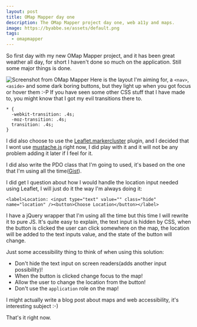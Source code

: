 ```yaml
---
layout: post
title: OMap Mapper day one
description: The OMap Mapper project day one, web a11y and maps.
image: https://byabbe.se/assets/default.png
tags:
  - omapmapper
---
```

So first day with my new OMap Mapper project, and it has been great weather all day, for short I haven't done so much on the application. Still some major things is done.

![Screenshot from OMap Mapper][1]
Here is the layout I'm aiming for, a `<nav>`, `<aside>` and some dark boring buttons, but they light up when you got focus or hover them :-P If you have seen some other CSS stuff that I have made to, you might know that I got my evil transitions there to.

    * {
	  -webkit-transition: .4s;
	  -moz-transition: .4s;
	  transition: .4s;
    }

I did also choose to use the [Leaflet.markercluster][2] plugin, and I decided that I wont use [mustache.js][3] right now, I did play with it and it will not be any problem adding it later if I feel for it.

I did also write the PDO class that I'm going to used, it's based on the one that I'm using all the time([Gist][4]).

I did get I question about how I would handle the location input needed using Leaflet, I will just do it the way I'm always doing it:

    <label>Location: <input type="text" value="" class="hide" name="location" /><button>Choose Location</button></label>
    
I have a jQuery wrapper that I'm using all the time but this time I will rewrite it to pure JS. It's quite easy to explain, the text input is hidden by CSS, when the button is clicked the user can click somewhere on the map, the location will be added to the text inputs value, and the state of the button will change.

Just some accessibility thing to think of when using this solution:

 - Don't hide the text input on screen readers(adds another input possibility)!
 - When the button is clicked change focus to the map!
 - Allow the user to change the location from the button!
 - Don't use the `application` role on the map!

I might actually write a blog post about maps and web accessibility, it's interesting subject :-)

That's it right now.
 
[1]: https://byabbe.se/assets/omapmapper2.jpg
[2]: https://github.com/Leaflet/Leaflet.markercluster
[3]: https://github.com/janl/mustache.js
[4]: https://gist.github.com/Abbe98/8862278
